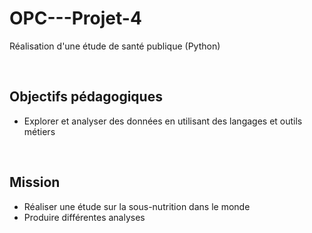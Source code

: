 # OPC---Projet-4
Réalisation d'une étude de santé publique (Python)

<br>

Objectifs pédagogiques
-----
- Explorer et analyser des données en utilisant des langages et outils métiers

<br>

Mission
-----
- Réaliser une étude sur la sous-nutrition dans le monde
- Produire différentes analyses
